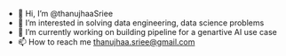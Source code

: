 - 👋 Hi, I’m @thanujhaaSriee
- 👀 I’m interested in solving data engineering, data science problems
- 🌱 I’m currently working on building pipeline for a genartive AI use case
- 📫 How to reach me thanujhaa.sriee@gmail.com
